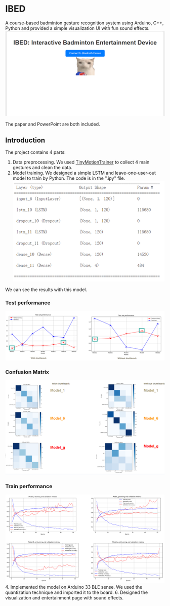 # IBED
A course-based badminton gesture recognition system using Arduino, C++, Python and provided a simple visualization UI with fun sound effects.
![image](https://github.com/Papripa/IBED/blob/main/UI.png)

The paper and PowerPoint are both included.
## Introduction
The project contains 4 parts:
1. Data preprocessing. We used [TinyMotionTrainer](https://experiments.withgoogle.com/tiny-motion-trainer) to collect 4 main gestures and clean the data. 
2. Model training. We designed a simple LSTM and leave-one-user-out model to train by Python. The code is in the ".ipy" file.
![image](https://github.com/Papripa/IBED/blob/main/model.png)

We can see the results with this model.

### Test performance
![image](https://github.com/Papripa/IBED/blob/main/Test.png)
### Confusion Matrix
![image](https://github.com/Papripa/IBED/blob/main/CM.png)
### Train performance
![image](https://github.com/Papripa/IBED/blob/main/Train.png)
4. Implemented the model on Arduino 33 BLE sense. We used the quantization technique and imported it to the board.
6. Designed the visualization and entertainment page with sound effects.
